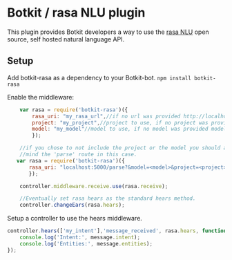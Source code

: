 # Botkit / rasa NLU plugin

This plugin provides Botkit developers a way to use the [rasa NLU](https://rasa.ai/) open source, self hosted natural language API.



## Setup

Add botkit-rasa as a dependency to your Botkit-bot.
`npm install botkit-rasa`

Enable the middleware:

```javascript 
    var rasa = require('botkit-rasa')({
        rasa_uri: "my_rasa_url",//if no url was provided http://localhost:5000 will be used.
        project: "my_project",//project to use, if no project was provided project won't be used in the request.
        model: "my_model"//model to use, if no model was provided model won't be used in the request.
        });

    //if you chose to not include the project or the model you should adapt your rasa_uri to include these
    //mind the 'parse' route in this case.
   var rasa = require('botkit-rasa')({
       rasa_uri: "localhost:5000/parse?&model=<model>&project=<project>"
       });

    controller.middleware.receive.use(rasa.receive);

    //Eventually set rasa hears as the standard hears method.
    controller.changeEars(rasa.hears);
```
Setup a controller to use the hears middleware.
```javascript
controller.hears(['my_intent'],'message_received', rasa.hears, function(bot, message) {
    console.log('Intent:', message.intent);
    console.log('Entities:', message.entities);    
});
```



